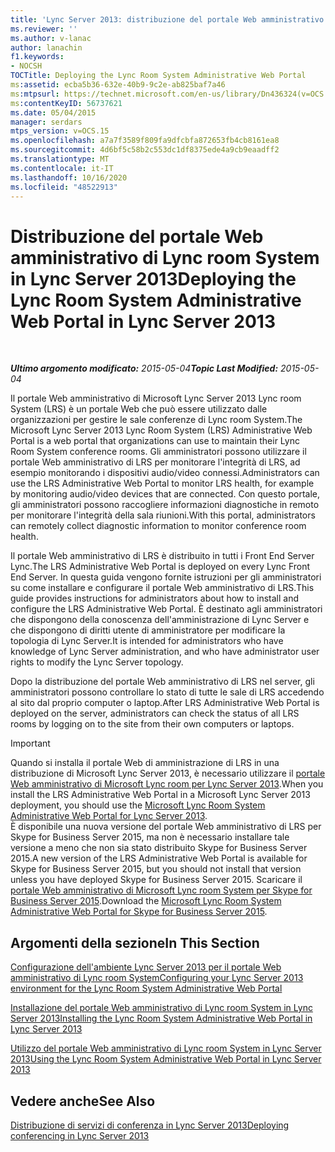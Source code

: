 ```yaml
---
title: 'Lync Server 2013: distribuzione del portale Web amministrativo di Lync room System'
ms.reviewer: ''
ms.author: v-lanac
author: lanachin
f1.keywords:
- NOCSH
TOCTitle: Deploying the Lync Room System Administrative Web Portal
ms:assetid: ecba5b36-632e-40b9-9c2e-ab825baf7a46
ms:mtpsurl: https://technet.microsoft.com/en-us/library/Dn436324(v=OCS.15)
ms:contentKeyID: 56737621
ms.date: 05/04/2015
manager: serdars
mtps_version: v=OCS.15
ms.openlocfilehash: a7a7f3589f809fa9dfcbfa872653fb4cb8161ea8
ms.sourcegitcommit: 4d6bf5c58b2c553dc1df8375ede4a9cb9eaadff2
ms.translationtype: MT
ms.contentlocale: it-IT
ms.lasthandoff: 10/16/2020
ms.locfileid: "48522913"
---
```

# <a name="deploying-the-lync-room-system-administrative-web-portal-in-lync-server-2013"></a><span data-ttu-id="87992-102">Distribuzione del portale Web amministrativo di Lync room System in Lync Server 2013</span><span class="sxs-lookup"><span data-stu-id="87992-102">Deploying the Lync Room System Administrative Web Portal in Lync Server 2013</span></span>

<div data-xmlns="http://www.w3.org/1999/xhtml">

<div class="topic" data-xmlns="http://www.w3.org/1999/xhtml" data-msxsl="urn:schemas-microsoft-com:xslt" data-cs="https://msdn.microsoft.com/">

<div data-asp="https://msdn2.microsoft.com/asp">



</div>

<div id="mainSection">

<div id="mainBody">

<span> </span>

<span data-ttu-id="87992-103">_**Ultimo argomento modificato:** 2015-05-04_</span><span class="sxs-lookup"><span data-stu-id="87992-103">_**Topic Last Modified:** 2015-05-04_</span></span>

<span data-ttu-id="87992-104">Il portale Web amministrativo di Microsoft Lync Server 2013 Lync room System (LRS) è un portale Web che può essere utilizzato dalle organizzazioni per gestire le sale conferenze di Lync room System.</span><span class="sxs-lookup"><span data-stu-id="87992-104">The Microsoft Lync Server 2013 Lync Room System (LRS) Administrative Web Portal is a web portal that organizations can use to maintain their Lync Room System conference rooms.</span></span> <span data-ttu-id="87992-105">Gli amministratori possono utilizzare il portale Web amministrativo di LRS per monitorare l'integrità di LRS, ad esempio monitorando i dispositivi audio/video connessi.</span><span class="sxs-lookup"><span data-stu-id="87992-105">Administrators can use the LRS Administrative Web Portal to monitor LRS health, for example by monitoring audio/video devices that are connected.</span></span> <span data-ttu-id="87992-106">Con questo portale, gli amministratori possono raccogliere informazioni diagnostiche in remoto per monitorare l'integrità della sala riunioni.</span><span class="sxs-lookup"><span data-stu-id="87992-106">With this portal, administrators can remotely collect diagnostic information to monitor conference room health.</span></span>

<span data-ttu-id="87992-107">Il portale Web amministrativo di LRS è distribuito in tutti i Front End Server Lync.</span><span class="sxs-lookup"><span data-stu-id="87992-107">The LRS Administrative Web Portal is deployed on every Lync Front End Server.</span></span> <span data-ttu-id="87992-108">In questa guida vengono fornite istruzioni per gli amministratori su come installare e configurare il portale Web amministrativo di LRS.</span><span class="sxs-lookup"><span data-stu-id="87992-108">This guide provides instructions for administrators about how to install and configure the LRS Administrative Web Portal.</span></span> <span data-ttu-id="87992-109">È destinato agli amministratori che dispongono della conoscenza dell'amministrazione di Lync Server e che dispongono di diritti utente di amministratore per modificare la topologia di Lync Server.</span><span class="sxs-lookup"><span data-stu-id="87992-109">It is intended for administrators who have knowledge of Lync Server administration, and who have administrator user rights to modify the Lync Server topology.</span></span>

<span data-ttu-id="87992-110">Dopo la distribuzione del portale Web amministrativo di LRS nel server, gli amministratori possono controllare lo stato di tutte le sale di LRS accedendo al sito dal proprio computer o laptop.</span><span class="sxs-lookup"><span data-stu-id="87992-110">After LRS Administrative Web Portal is deployed on the server, administrators can check the status of all LRS rooms by logging on to the site from their own computers or laptops.</span></span>

<div>


> [!IMPORTANT]  
> <span data-ttu-id="87992-111">Quando si installa il portale Web di amministrazione di LRS in una distribuzione di Microsoft Lync Server 2013, è necessario utilizzare il <A href="https://go.microsoft.com/fwlink/p/?linkid=544806">portale Web amministrativo di Microsoft Lync room per Lync Server 2013</A>.</span><span class="sxs-lookup"><span data-stu-id="87992-111">When you install the LRS Administrative Web Portal in a Microsoft Lync Server 2013 deployment, you should use the <A href="https://go.microsoft.com/fwlink/p/?linkid=544806">Microsoft Lync Room System Administrative Web Portal for Lync Server 2013</A>.</span></span><BR><span data-ttu-id="87992-112">È disponibile una nuova versione del portale Web amministrativo di LRS per Skype for Business Server 2015, ma non è necessario installare tale versione a meno che non sia stato distribuito Skype for Business Server 2015.</span><span class="sxs-lookup"><span data-stu-id="87992-112">A new version of the LRS Administrative Web Portal is available for Skype for Business Server 2015, but you should not install that version unless you have deployed Skype for Business Server 2015.</span></span> <span data-ttu-id="87992-113">Scaricare il <A href="https://go.microsoft.com/fwlink/?linkid=544807">portale Web amministrativo di Microsoft Lync room System per Skype for Business Server 2015</A>.</span><span class="sxs-lookup"><span data-stu-id="87992-113">Download the <A href="https://go.microsoft.com/fwlink/?linkid=544807">Microsoft Lync Room System Administrative Web Portal for Skype for Business Server 2015</A>.</span></span>



</div>

<div>

## <a name="in-this-section"></a><span data-ttu-id="87992-114">Argomenti della sezione</span><span class="sxs-lookup"><span data-stu-id="87992-114">In This Section</span></span>

[<span data-ttu-id="87992-115">Configurazione dell'ambiente Lync Server 2013 per il portale Web amministrativo di Lync room System</span><span class="sxs-lookup"><span data-stu-id="87992-115">Configuring your Lync Server 2013 environment for the Lync Room System Administrative Web Portal</span></span>](lync-server-2013-configuring-your-environment-for-the-lync-room-system-administrative-web-portal.md)

[<span data-ttu-id="87992-116">Installazione del portale Web amministrativo di Lync room System in Lync Server 2013</span><span class="sxs-lookup"><span data-stu-id="87992-116">Installing the Lync Room System Administrative Web Portal in Lync Server 2013</span></span>](lync-server-2013-installing-the-lync-room-system-administrative-web-portal.md)

[<span data-ttu-id="87992-117">Utilizzo del portale Web amministrativo di Lync room System in Lync Server 2013</span><span class="sxs-lookup"><span data-stu-id="87992-117">Using the Lync Room System Administrative Web Portal in Lync Server 2013</span></span>](lync-server-2013-using-the-lync-room-system-administrative-web-portal.md)

</div>

<div>

## <a name="see-also"></a><span data-ttu-id="87992-118">Vedere anche</span><span class="sxs-lookup"><span data-stu-id="87992-118">See Also</span></span>


[<span data-ttu-id="87992-119">Distribuzione di servizi di conferenza in Lync Server 2013</span><span class="sxs-lookup"><span data-stu-id="87992-119">Deploying conferencing in Lync Server 2013</span></span>](lync-server-2013-deploying-conferencing.md)  
  

</div>

</div>

<span> </span>

</div>

</div>

</div>

